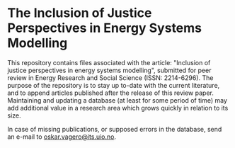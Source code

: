 # The Inclusion of Justice Perspectives in Energy Systems Modelling

This repository contains files associated with the article: "Inclusion of justice perspectives in energy systems modelling", submitted for peer review in Energy Research and Social Science (ISSN: 2214-6296). The purpose of the repository is to stay up to-date with the current literature, and to append articles published after the release of this review paper. Maintaining and updating a database (at least for some period of time) may add additional value in a research area which grows quickly in relation to its size.

In case of missing publications, or supposed errors in the database, send an e-mail to oskar.vagero@its.uio.no.  

